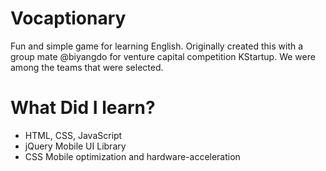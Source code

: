 # Vocaptionary
Fun and simple game for learning English. Originally created this with a group mate @biyangdo for venture capital competition KStartup. We were among the teams that were selected.
<h1>What Did I learn?</h1>  
<ul>
  <li>HTML, CSS, JavaScript</li>
  <li>jQuery Mobile UI Library</li>
  <li>CSS Mobile optimization and hardware-acceleration</li>
</ul>
